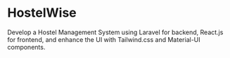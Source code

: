 # HostelWise
Develop a Hostel Management System using Laravel for backend, React.js for frontend, and enhance the UI with Tailwind.css and Material-UI components.


